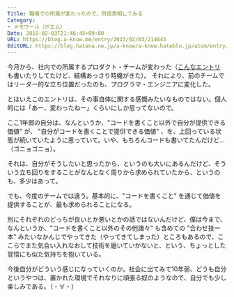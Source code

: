 ```yaml
---
Title: 職場での所属が変わったので、所信表明してみる
Category:
- メモワール（ポエム）
Date: 2015-02-03T21:46:45+09:00
URL: https://blog.a-know.me/entry/2015/02/03/214645
EditURL: https://blog.hatena.ne.jp/a-know/a-know.hateblo.jp/atom/entry/8454420450082306991
---
```


今月から、社内での所属するプロダクト・チームが変わった（[こんなエントリ](https://blog.a-know.me/entry/2014/11/15/011453) も書いたりしてたけど、結構あっさり時機がきた）。
それにより、前のチームではリーダー的な立ち位置だったのも、プログラマ・エンジニアに変化した。


とはいえこのエントリは、その事自体に関する感慨みたいなものではない。個人的には「あー、変わったねー」くらいにしか思ってないので。


ここ1年弱の自分は、なんというか、"コードを書くこと以外で自分が提供できる価値" が、 "自分がコードを書くことで提供できる価値" 、を、上回っている状態が続いていたように思っていて。いや、もちろんコードも書いてたんだけど...（ゴニョゴニョ）。


それは、自分がそうしたいと思ったから、というのも大いにあるんだけど、そういう立ち回りをすることがなんとなく周りから求められていたから、というのも、多少はあって。


でも、今度のチームでは違う。基本的に、"コードを書くこと" を通じて価値を提供することが、最も求められることになる。


別にそれぞれのどっちが良いとか悪いとかの話ではないんだけど、僕は今まで、なんというか、"コードを書くこと以外のその他諸々" も含めての "合わせ技一本" みたいなかんじでやってきた（やってきてしまった）ところもあるので、ここらでまた気合い入れなおして技術を磨いていかないと、という、ちょっとした覚悟にも似た気持ちを抱いている。


今後自分がどういう感じになっていくのか。社会に出てみて10年弱、どうも自分というやつは、置かれた環境でそれなりに頑張る奴のようなので、自分でも少し楽しみである。（・∀・）


<script src="https://moshi-moshi.moshimo.works/moshimoshi/a_know_blog/2015-02-03-214645?title=%E8%81%B7%E5%A0%B4%E3%81%A7%E3%81%AE%E6%89%80%E5%B1%9E%E3%81%8C%E5%A4%89%E3%82%8F%E3%81%A3%E3%81%9F%E3%81%AE%E3%81%A7%E3%80%81%E6%89%80%E4%BF%A1%E8%A1%A8%E6%98%8E%E3%81%97%E3%81%A6%E3%81%BF%E3%82%8B"></script>
